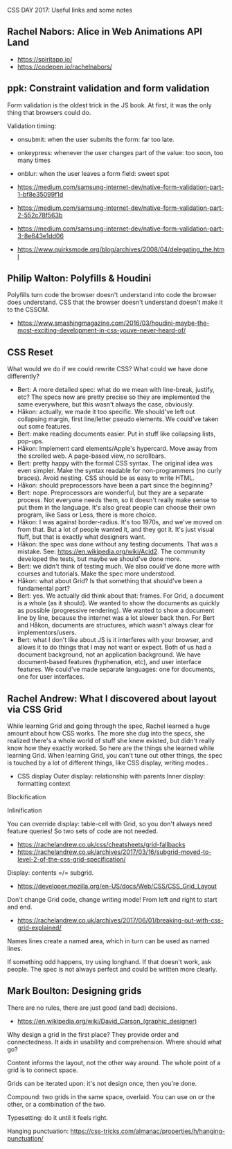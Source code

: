 CSS DAY 2017: Useful links and some notes

## Rachel Nabors: Alice in Web Animations API Land
* https://spiritapp.io/
* https://codepen.io/rachelnabors/

## ppk: Constraint validation and form validation
Form validation is the oldest trick in the JS book. At first, it was the only thing that browsers could do.

Validation timing:
* onsubmit: when the user submits the form: far too late.
* onkeypress: whenever the user changes part of the value: too soon, too many times
* onblur:  when the user leaves a form field: sweet spot

* https://medium.com/samsung-internet-dev/native-form-validation-part-1-bf8e35099f1d
* https://medium.com/samsung-internet-dev/native-form-validation-part-2-552c78f563b
* https://medium.com/samsung-internet-dev/native-form-validation-part-3-8e643e1dd06
* https://www.quirksmode.org/blog/archives/2008/04/delegating_the.html

## Philip Walton: Polyfills & Houdini
Polyfills turn code the browser doesn't understand into code the browser does understand. CSS that the browser doesn't understand doesn't make it to the CSSOM.
* https://www.smashingmagazine.com/2016/03/houdini-maybe-the-most-exciting-development-in-css-youve-never-heard-of/

## CSS Reset
What would we do if we could rewrite CSS? What could we have done differently?
* Bert: A more detailed spec: what do we mean with line-break, justify, etc? The specs now are pretty precise so they are implemented the same everywhere, but this wasn't always the case, obviously.
* Håkon: actually, we made it too specific. We should've left out collapsing margin, first line/letter pseudo elements. We could've taken out some features.
* Bert: make reading documents easier. Put in stuff like collapsing lists, pop-ups.
* Håkon: Implement card elements/Apple's hypercard. Move away from the scrolled web. A page-based view, no scrollbars.
* Bert: pretty happy with the formal CSS syntax. The original idea was even simpler. Make the syntax readable for non-programmers (no curly braces). Avoid nesting. CSS should be as easy to write HTML.
* Håkon: should preprocessors have been a part since the beginning?
* Bert: nope. Preprocessors are wonderful, but they are a separate process. Not everyone needs them, so it doesn't really make sense to put them in the language. It's also great people can choose their own program, like Sass or Less, there is more choice.
* Håkon: I was against border-radius. It's too 1970s, and we've moved on from that. But a lot of people wanted it, and they got it. It's just visual fluff, but that is exactly what designers want.
* Håkon: the spec was done without any testing documents. That was a mistake. See: https://en.wikipedia.org/wiki/Acid2. The community developed the tests, but maybe we should've done more.
* Bert: we didn't think of testing much. We also could've done more with courses and tutorials. Make the spec more understood.
* Håkon: what about Grid? Is that something that should've been a fundamental part?
* Bert: yes. We actually did think about that: frames. For Grid, a document is a whole (as it should). We wanted to show the documents as quickly as possible (progressive rendering). We wanted to show a document line by line, because the internet was a lot slower back then. For Bert and Håkon, documents are structures, which wasn't always clear for implementors/users.
* Bert: what I don't like about JS is it interferes with your browser, and allows it to do things that I may not want or expect. Both of us had a document background, not an application background. We have document-based features (hyphenation, etc), and user interface features. We could've made separate languages: one for documents, one for user interfaces.

## Rachel Andrew: What I discovered about layout via CSS Grid
While learning Grid and going through the spec, Rachel learned a huge amount about how CSS works. The more she dug into the specs, she realized there's a whole world of stuff she knew existed, but didn't really know how they exactly worked. So here are the things she learned while learning Grid. When learning Grid, you can't tune out other things, the spec is touched by a lot of different things, like CSS display, writing modes..

- CSS display
Outer display: relationship with parents
Inner display: formatting context

Blockification

Inlinification

You can override display: table-cell with Grid, so you don't always need feature queries! So two sets of code are not needed.
* https://rachelandrew.co.uk/css/cheatsheets/grid-fallbacks
* https://rachelandrew.co.uk/archives/2017/03/16/subgrid-moved-to-level-2-of-the-css-grid-specification/

Display: contents =/= subgrid.
* https://developer.mozilla.org/en-US/docs/Web/CSS/CSS_Grid_Layout

Don't change Grid code, change writing mode! From left and right to start and end.

* https://rachelandrew.co.uk/archives/2017/06/01/breaking-out-with-css-grid-explained/

Names lines create a named area, which in turn can be used as named lines.

If something odd happens, try using longhand. If that doesn't work, ask people. The spec is not always perfect and could be written more clearly.

## Mark Boulton: Designing grids
There are no rules, there are just good (and bad) decisions.
* https://en.wikipedia.org/wiki/David_Carson_(graphic_designer)

Why design a grid in the first place? They provide order and connectedness. It aids in usability and comprehension. Where should what go?

Content informs the layout, not the other way around. The whole point of a grid is to connect space.

Grids can be iterated upon: it's not design once, then you're done.

Compound: two grids in the same space, overlaid. You can use on or the other, or a combination of the two.

Typesetting: do it until it feels right.

Hanging punctuation: https://css-tricks.com/almanac/properties/h/hanging-punctuation/
